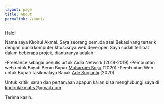 ```yaml
---
layout: page
title: About
permalink: /about/
---
```


<amp-img width="600" height="300" layout="responsive" src="/assets/images/author.jpg"></amp-img>

Halo!

Nama saya Khoirul Akmal. Saya seorang pemuda asal Bekasi yang tertarik dengan dunia komputer khususnya web developer. Saya sudah terlibat dalam beberapa projek, diantaranya adalah :

-Freelance sebagai penulis untuk Aidia Network (2018-2019)
-Pembuatan web untuk Bupati Berau Bapak [Muharram Supu](muharram-supu.com) (2020)
-Pembuatan Web untuk Bupati Tasikmalaya Bapak [Ade Sugianto](adesugianto.com) (2020)


Untuk kritik, saran dan pertanyaan apapun kalian bisa menghubungi saya di khoirulakmal.w@gmail.com

Terima kasih.
